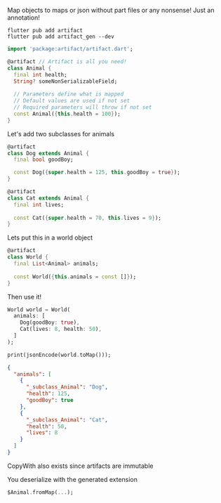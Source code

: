 Map objects to maps or json without part files or any nonsense! Just an annotation!

```
flutter pub add artifact
flutter pub add artifact_gen --dev
```

```dart
import 'package:artifact/artifact.dart';
```

```dart
@artifact // Artifact is all you need!
class Animal {
  final int health;
  String? someNonSerializableField;
  
  // Parameters define what is mapped
  // Default values are used if not set
  // Required parameters will throw if not set
  const Animal({this.health = 100});
}
```

Let's add two subclasses for animals
```dart
@artifact
class Dog extends Animal {
  final bool goodBoy;

  const Dog({super.health = 125, this.goodBoy = true});
}
```

```dart
@artifact
class Cat extends Animal {
  final int lives;
  
  const Cat({super.health = 70, this.lives = 9});
}
```

Lets put this in a world object

```dart
@artifact
class World {
  final List<Animal> animals;
  
  const World({this.animals = const []});
}
```

Then use it!

```dart
World world = World(
  animals: [
    Dog(goodBoy: true),
    Cat(lives: 8, health: 50),
  ]
);

print(jsonEncode(world.toMap()));
```

```json
{
  "animals": [
    {
      "_subclass_Animal": "Dog",
      "health": 125,
      "goodBoy": true
    },
    {
      "_subclass_Animal": "Cat",
      "health": 50,
      "lives": 8
    }
  ]
}
```

CopyWith also exists since artifacts are immutable

You deserialize with the generated extension
```dart
$Animal.fromMap(...);
```

